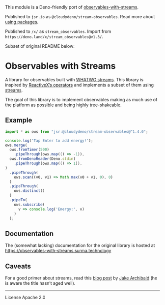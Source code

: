 This module is a Deno-friendly port
of [observables-with-streams](https://github.com/surma/observables-with-streams).

Published to `jsr.io` as `@cloudydeno/stream-observables`.
Read more about [using packages](https://jsr.io/docs/using-packages).

Published to `/x/` as `stream_observables`.
Import from `https://deno.land/x/stream_observables@v1.3/`.

Subset of original README below:

# Observables with Streams

A library for observables built with [WHATWG streams](https://streams.spec.whatwg.org).
This library is inspired by [ReactiveX’s operators](http://reactivex.io/documentation/operators.html)
and implements a subset of them using [streams](https://streams.spec.whatwg.org).

The goal of this library is to implement observables making as much use of the platform as possible and being highly tree-shakeable.

## Example

```typescript
import * as ows from "jsr:@cloudydeno/stream-observables@^1.4.0";

console.log('Tap Enter to add energy!');
ows.merge(
  ows.fromTimer(500)
    .pipeThrough(ows.map(() => -1)),
  ows.fromDenoReader(Deno.stdin)
    .pipeThrough(ows.map(() => 1)),
)
  .pipeThrough(
    ows.scan((v0, v1) => Math.max(v0 + v1, 0), 0)
  )
  .pipeThrough(
    ows.distinct()
  )
  .pipeTo(
    ows.subscribe(
      v => console.log('Energy:', v)
    )
  );
```

## Documentation

The (somewhat lacking) documentation for the original library is hosted at https://observables-with-streams.surma.technology

## Caveats

For a good primer about streams, read this [blog post](https://jakearchibald.com/2016/streams-ftw/) by [Jake Archibald](https://twitter.com/jaffathecake/) (he is aware the title hasn’t aged well).

---

License Apache 2.0
